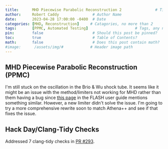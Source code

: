 ```yaml
---
title:      MHD Piecewise Parabolic Reconstruction 2               # Title
author:     Robert Caddy               # Author Name
date:       2023-04-28 17:00:00 -0400  # Date
categories: [MHD, Reconstruction]     # Catagories, no more than 2
tags:       [PPMC, Automated Testing]                     # Tags, any number
pin:        false                      # Should this post be pinned?
toc:        true                       # Table of Contents?
math:       false                      # Does this post contain math?
#image:      /assets/img/#            # Header image path
---
```


## MHD Piecewise Parabolic Reconstruction (PPMC)

I'm still stuck on the oscillation in the Brio & Wu shock tube. It seems like it might be an issue with the method/limiters not working for MHD rather than them having a bug since [this page](https://flash.rochester.edu/site/flashcode/user_support/flash_ug_devel/node188.html#fig:BrioWu_standardPPM_a) in the FLASH user guide mentions something similar. However, a new limiter didn't solve the issue. I'm going to try a more comprehensive rewrite soon to match Athena++ and see if that fixes the issue.

## Hack Day/Clang-Tidy Checks

Addressed 7 clang-tidy checks in [PR #293](https://github.com/cholla-hydro/cholla/pull/293).
